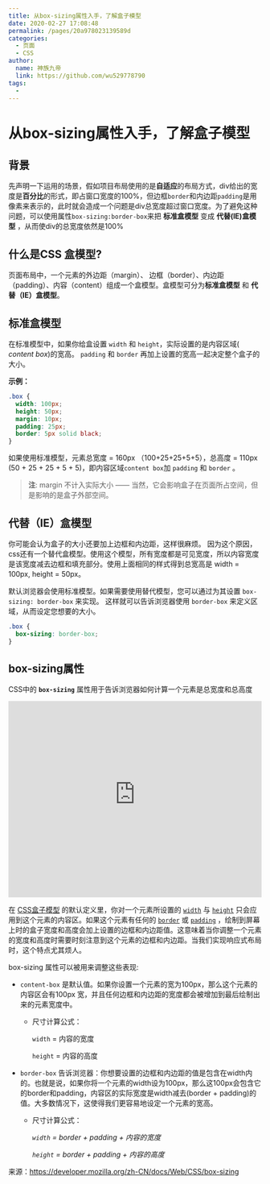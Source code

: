 ```yaml
---
title: 从box-sizing属性入手，了解盒子模型
date: 2020-02-27 17:08:48
permalink: /pages/20a978023139589d
categories: 
  - 页面
  - CSS
author: 
  name: 神族九帝
  link: https://github.com/wu529778790
tags: 
  - 
---
```

# 从box-sizing属性入手，了解盒子模型



## 背景

先声明一下运用的场景，假如项目布局使用的是**自适应**的布局方式，div给出的宽度是**百分比**的形式，即占窗口宽度的100%，但边框`border`和内边距`padding`是用像素来表示的，此时就会造成一个问题是div总宽度超过窗口宽度。为了避免这种问题，可以使用属性`box-sizing:border-box`来把 **标准盒模型** 变成 **代替(IE)盒模型** ，从而使div的总宽度依然是100%
<!-- more -->
## 什么是CSS 盒模型?

页面布局中，一个元素的外边距（margin）、 边框（border）、内边距（padding）、内容（content）组成一个盒模型。盒模型可分为**标准盒模型** 和 **代替（IE）盒模型**。



## 标准盒模型

在标准模型中，如果你给盒设置 `width` 和 `height`，实际设置的是内容区域( *content box*)的宽高。 `padding` 和 `border` 再加上设置的宽高一起决定整个盒子的大小。

**示例：**

```css
.box {
  width: 100px;
  height: 50px;
  margin: 10px;
  padding: 25px;
  border: 5px solid black;
}
```

如果使用标准模型，元素总宽度 = 160px （100+25+25+5+5），总高度 = 110px (50 + 25 + 25 + 5 + 5)，即内容区域`content box`加 `padding` 和 `border` 。

> **注**: margin 不计入实际大小 —— 当然，它会影响盒子在页面所占空间，但是影响的是盒子外部空间。



## 代替（IE）盒模型

你可能会认为盒子的大小还要加上边框和内边距，这样很麻烦。 因为这个原因，css还有一个替代盒模型。使用这个模型，所有宽度都是可见宽度，所以内容宽度是该宽度减去边框和填充部分。使用上面相同的样式得到总宽高是 width = 100px, height = 50px。

默认浏览器会使用标准模型。如果需要使用替代模型，您可以通过为其设置 `box-sizing: border-box` 来实现。 这样就可以告诉浏览器使用 `border-box` 来定义区域，从而设定您想要的大小。

```css
.box { 
  box-sizing: border-box; 
} 
```



## box-sizing属性

CSS中的 **`box-sizing`** 属性用于告诉浏览器如何计算一个元素是总宽度和总高度

<iframe class="interactive" frameborder="0" height="390" src="https://interactive-examples.mdn.mozilla.net/pages/css/box-sizing.html" title="MDN Web Docs Interactive Example" width="100%"></iframe>


在 [CSS盒子模型](https://developer.mozilla.org/zh-CN/docs/CSS/Box_model) 的默认定义里，你对一个元素所设置的 [`width`](https://developer.mozilla.org/zh-CN/docs/Web/CSS/width) 与 [`height`](https://developer.mozilla.org/zh-CN/docs/Web/CSS/height) 只会应用到这个元素的内容区。如果这个元素有任何的 [`border`](https://developer.mozilla.org/zh-CN/docs/Web/CSS/border) 或 [`padding`](https://developer.mozilla.org/zh-CN/docs/Web/CSS/padding) ，绘制到屏幕上时的盒子宽度和高度会加上设置的边框和内边距值。这意味着当你调整一个元素的宽度和高度时需要时刻注意到这个元素的边框和内边距。当我们实现响应式布局时，这个特点尤其烦人。

box-sizing 属性可以被用来调整这些表现:

- `content-box` 是默认值。如果你设置一个元素的宽为100px，那么这个元素的内容区会有100px 宽，并且任何边框和内边距的宽度都会被增加到最后绘制出来的元素宽度中。

  - 尺寸计算公式：

    `width` = 内容的宽度

    `height` = 内容的高度

  

- `border-box` 告诉浏览器：你想要设置的边框和内边距的值是包含在width内的。也就是说，如果你将一个元素的width设为100px，那么这100px会包含它的border和padding，内容区的实际宽度是width减去(border + padding)的值。大多数情况下，这使得我们更容易地设定一个元素的宽高。

  - 尺寸计算公式：

    *`width` = border + padding + 内容的宽度*

    *`height` = border + padding + 内容的高度*



来源：<https://developer.mozilla.org/zh-CN/docs/Web/CSS/box-sizing>

